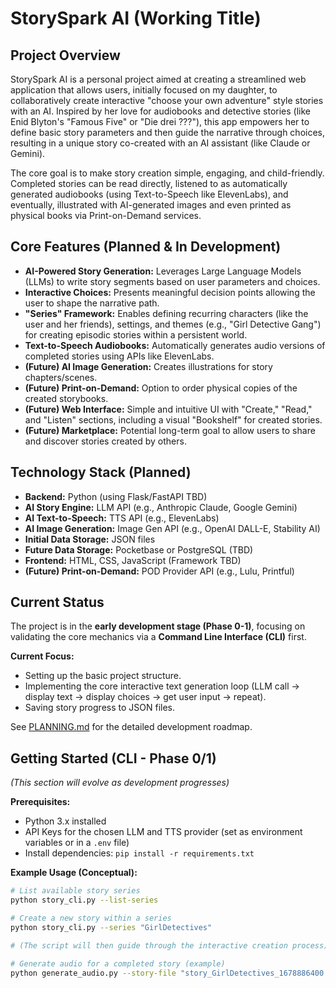 # StorySpark AI (Working Title)

## Project Overview

StorySpark AI is a personal project aimed at creating a streamlined web application that allows users, initially focused on my daughter, to collaboratively create interactive "choose your own adventure" style stories with an AI. Inspired by her love for audiobooks and detective stories (like Enid Blyton's "Famous Five" or "Die drei ???"), this app empowers her to define basic story parameters and then guide the narrative through choices, resulting in a unique story co-created with an AI assistant (like Claude or Gemini).

The core goal is to make story creation simple, engaging, and child-friendly. Completed stories can be read directly, listened to as automatically generated audiobooks (using Text-to-Speech like ElevenLabs), and eventually, illustrated with AI-generated images and even printed as physical books via Print-on-Demand services.

## Core Features (Planned & In Development)

*   **AI-Powered Story Generation:** Leverages Large Language Models (LLMs) to write story segments based on user parameters and choices.
*   **Interactive Choices:** Presents meaningful decision points allowing the user to shape the narrative path.
*   **"Series" Framework:** Enables defining recurring characters (like the user and her friends), settings, and themes (e.g., "Girl Detective Gang") for creating episodic stories within a persistent world.
*   **Text-to-Speech Audiobooks:** Automatically generates audio versions of completed stories using APIs like ElevenLabs.
*   **(Future) AI Image Generation:** Creates illustrations for story chapters/scenes.
*   **(Future) Print-on-Demand:** Option to order physical copies of the created storybooks.
*   **(Future) Web Interface:** Simple and intuitive UI with "Create," "Read," and "Listen" sections, including a visual "Bookshelf" for created stories.
*   **(Future) Marketplace:** Potential long-term goal to allow users to share and discover stories created by others.

## Technology Stack (Planned)

*   **Backend:** Python (using Flask/FastAPI TBD)
*   **AI Story Engine:** LLM API (e.g., Anthropic Claude, Google Gemini)
*   **AI Text-to-Speech:** TTS API (e.g., ElevenLabs)
*   **AI Image Generation:** Image Gen API (e.g., OpenAI DALL-E, Stability AI)
*   **Initial Data Storage:** JSON files
*   **Future Data Storage:** Pocketbase or PostgreSQL (TBD)
*   **Frontend:** HTML, CSS, JavaScript (Framework TBD)
*   **(Future) Print-on-Demand:** POD Provider API (e.g., Lulu, Printful)

## Current Status

The project is in the **early development stage (Phase 0-1)**, focusing on validating the core mechanics via a **Command Line Interface (CLI)** first.

**Current Focus:**
*   Setting up the basic project structure.
*   Implementing the core interactive text generation loop (LLM call -> display text -> display choices -> get user input -> repeat).
*   Saving story progress to JSON files.

See [PLANNING.md](PLANNING.md) for the detailed development roadmap.

## Getting Started (CLI - Phase 0/1)

*(This section will evolve as development progresses)*

**Prerequisites:**
*   Python 3.x installed
*   API Keys for the chosen LLM and TTS provider (set as environment variables or in a `.env` file)
*   Install dependencies: `pip install -r requirements.txt`

**Example Usage (Conceptual):**

```bash
# List available story series
python story_cli.py --list-series

# Create a new story within a series
python story_cli.py --series "GirlDetectives"

# (The script will then guide through the interactive creation process)

# Generate audio for a completed story (example)
python generate_audio.py --story-file "story_GirlDetectives_1678886400.json"